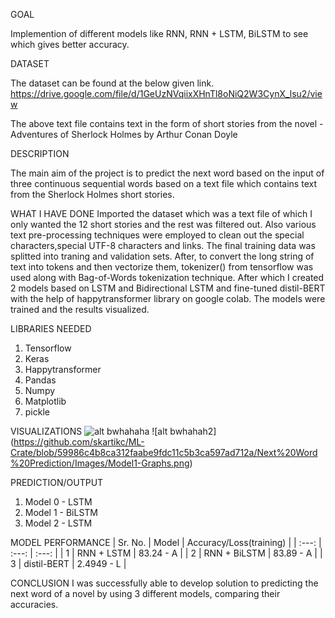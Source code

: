 GOAL

Implemention of different models like RNN, RNN + LSTM, BiLSTM to see which gives better accuracy.

DATASET 

The dataset can be found at the below given link.
https://drive.google.com/file/d/1GeUzNVqiixXHnTl8oNiQ2W3CynX_lsu2/view

The above text file contains text in the form of short stories from the novel - Adventures of Sherlock Holmes by Arthur Conan Doyle

DESCRIPTION

The main aim of the project is to predict the next word based on the input of three continuous sequential words based on a text file which contains text from the Sherlock Holmes short stories.

WHAT I HAVE DONE 
Imported the dataset which was a text file of which I only wanted the 12 short stories and the rest was filtered out. Also various text pre-processing techniques were employed to clean out the special characters,special UTF-8 characters and links. The final training data was splitted into traning and validation sets. After, to convert the long string of text into tokens and then vectorize them, tokenizer() from tensorflow was used along with Bag-of-Words tokenization technique. After which I created 2 models based on LSTM and Bidirectional LSTM and fine-tuned distil-BERT with the help of happytransformer library on google colab. The models were trained and the results visualized.

LIBRARIES NEEDED
1. Tensorflow
2. Keras
3. Happytransformer
3. Pandas
4. Numpy
5. Matplotlib
6. pickle

VISUALIZATIONS
![alt bwhahaha](https://github.com/skartikc/ML-Crate/blob/59986c4b8ca312faabe9fdc11c5b3ca597ad712a/Next%20Word%20Prediction/Images/Model0-Graphs.png)
![alt bwhahah2] (https://github.com/skartikc/ML-Crate/blob/59986c4b8ca312faabe9fdc11c5b3ca597ad712a/Next%20Word%20Prediction/Images/Model1-Graphs.png)


PREDICTION/OUTPUT 
1. Model 0 - LSTM
2. Model 1 - BiLSTM
3. Model 2 - LSTM

MODEL PERFORMANCE 
| Sr. No.       | Model         | Accuracy/Loss(training) |
|    :---:      |     :---:     |    :---:                |
| 1             | RNN + LSTM    |         83.24 - A       |
| 2             | RNN + BiLSTM  |         83.89 - A       |
| 3             | distil-BERT   |         2.4949 - L      |

CONCLUSION
I was successfully able to develop solution to predicting the next word of a novel by using 3 different models, comparing their accuracies.